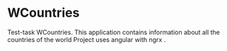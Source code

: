 # WCountries
Test-task WCountries. This application contains information about all the countries of the world
Project uses angular with ngrx .
